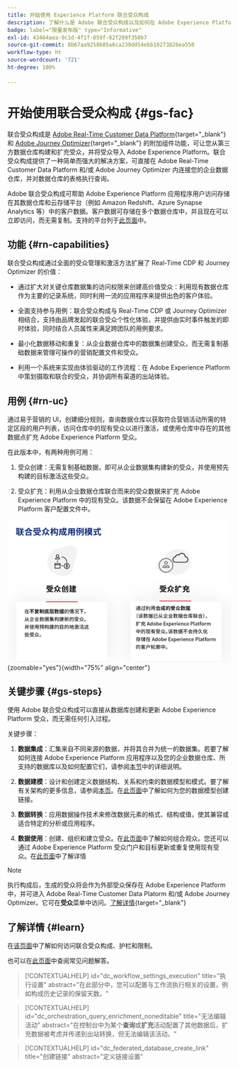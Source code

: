 ```yaml
---
title: 开始使用 Experience Platform 联合受众构成
description: 了解什么是 Adobe 联合受众构成以及如何在 Adobe Experience Platform 中使用它
badge: label="限量发布版" type="Informative"
exl-id: 43464aea-9c1d-4f1f-859f-82f209f350b7
source-git-commit: 8b67aa9258b05a6ca239dd54ebb10273826ea550
workflow-type: ht
source-wordcount: '721'
ht-degree: 100%

---
```


# 开始使用联合受众构成 {#gs-fac}

联合受众构成是 [Adobe Real-Time Customer Data Platform](https://experienceleague.adobe.com/zh-hans/docs/experience-platform/segmentation/home){target="_blank"} 和 [Adobe Journey Optimizer](https://experienceleague.adobe.com/zh-hans/docs/journey-optimizer/using/ajo-home){target="_blank"} 的附加组件功能，可让您从第三方数据仓库构建和扩充受众，并将受众导入 Adobe Experience Platform。联合受众构成提供了一种简单而强大的解决方案，可直接在 Adobe Real-Time Customer Data Platform 和/或 Adobe Journey Optimizer 内连接您的企业数据仓库，并对数据仓库的表格执行查询。

Adobe 联合受众构成可帮助 Adobe Experience Platform 应用程序用户访问存储在其数据仓库和云存储平台（例如 Amazon Redshift、Azure Synapse Analytics 等）中的客户数据。客户数据可存储在多个数据仓库中，并且现在可以立即访问，而无需复制。支持的平台列于[此页面](../connections/federated-db.md#supported-db)中。

## 功能 {#rn-capabilities}

联合受众构成通过全面的受众管理和激活方法扩展了 Real-Time CDP 和 Journey Optimizer 的价值：

* 通过扩大对关键仓库数据集的访问权限来创建高价值受众：利用现有数据仓库作为主要的记录系统，同时利用一流的应用程序来提供出色的客户体验。

* 全面支持参与用例：联合受众构成与 Real-Time CDP 或 Journey Optimizer 相结合，支持由品牌发起的联合受众个性化体验，并提供由实时事件触发的即时体验，同时结合人员属性来满足跨团队的用例要求。

* 最小化数据移动和重复：从企业数据仓库中的数据集创建受众，而无需复制基础数据来管理可操作的营销配置文件和受众。

* 利用一个系统来实现由体验驱动的工作流程：在 Adobe Experience Platform 中策划摄取和联合的受众，并协调所有渠道的出站体验。

## 用例 {#rn-uc}

通过易于营销的 UI，创建细分规则，查询数据仓库以获取符合营销活动所需的特定区段的用户列表，访问仓库中的现有受众以进行激活，或使用仓库中存在的其他数据点扩充 Adobe Experience Platform 受众。

在此版本中，有两种用例可用：

1. 受众创建：无需复制基础数据，即可从企业数据集构建新的受众，并使用预先构建的目标激活这些受众。&#x200B;

1. 受众扩充：利用从企业数据仓库联合而来的受众数据来扩充 Adobe Experience Platform 中的现有受众。该数据不会保留在 Adobe Experience Platform 客户配置文件中。

![图表](assets/fac-use-cases.png){zoomable="yes"}{width="75%" align="center"}

## 关键步骤 {#gs-steps}

使用 Adobe 联合受众构成可以直接从数据库创建和更新 Adobe Experience Platform 受众，而无需任何引入过程。

<!--![diagram](assets/steps-diagram.png){zoomable="yes"}{width="85%" align="center"}-->

关键步骤：

1. **数据集成**：汇集来自不同来源的数据，并将其合并为统一的数据集。若要了解如何连接 Adobe Experience Platform 应用程序以及您的企业数据仓库、所支持的数据库以及如何配置它们，请参阅[本节](../connections/federated-db.md)中的详细说明。

1. **数据建模**：设计和创建定义数据结构、关系和约束的数据模型和模式。要了解有关架构的更多信息，请参阅[本页](../customer/schemas.md)。在[此页面](../data-management/gs-models.md)中了解如何为您的数据模型创建链接。

1. **数据转换**：应用数据操作技术来修改数据元素的格式、结构或值，使其兼容或适合特定的分析或应用程序。

1. **数据使用**：创建、组织和建立受众。在[此页面](../compositions/gs-compositions.md)中了解如何组合观众。您还可以通过 Adobe Experience Platform 受众门户和目标更新或重复使用现有受众。在[此页面](../connections/destinations.md)中了解详情

>[!NOTE]
>
>执行构成后，生成的受众将会作为外部受众保存在 Adobe Experience Platform 中，并可进入 Adobe Real-Time Customer Data Platorm 和/或 Adobe Journey Optimizer。它可在&#x200B;**受众**&#x200B;菜单中访问。[了解详情](https://experienceleague.adobe.com/zh-hans/docs/experience-platform/segmentation/ui/audience-portal){target="_blank"}

## 了解详情 {#learn}

<!-- Workflow + Workflow activities-->


在[该页面](access-prerequisites.md)中了解如何访问联合受众构成、护栏和限制。

也可以在[此页面](faq.md)中查阅常见问题解答。


>[!CONTEXTUALHELP]
>id="dc_workflow_settings_execution"
>title="执行设置"
>abstract="在此部分中，您可以配置与工作流执行相关的设置，例如构成历史记录的保留天数。"

>[!CONTEXTUALHELP]
>id="dc_orchestration_query_enrichment_noneditable"
>title="无法编辑活动"
>abstract="在控制台中为某个&#x200B;**查询**&#x200B;或&#x200B;**扩充**&#x200B;活动配置了其他数据后，扩充数据被考虑并传递到出站转换，但无法编辑该活动。"

<!-- Create a link -->

>[!CONTEXTUALHELP]
>id="dc_federated_database_create_link"
>title="创建链接"
>abstract="定义链接设置"

